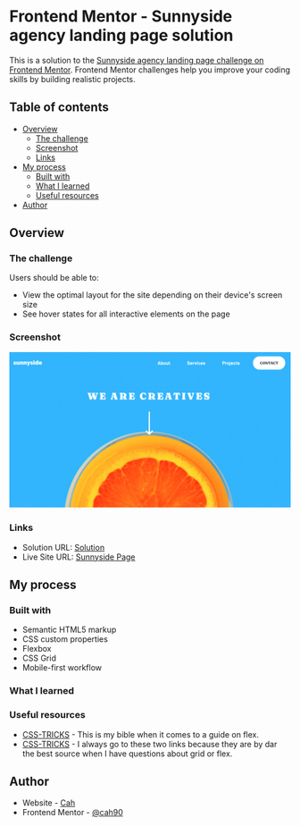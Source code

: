 # Frontend Mentor - Sunnyside agency landing page solution

This is a solution to the [Sunnyside agency landing page challenge on Frontend Mentor](https://www.frontendmentor.io/challenges/sunnyside-agency-landing-page-7yVs3B6ef). Frontend Mentor challenges help you improve your coding skills by building realistic projects.

## Table of contents

- [Overview](#overview)
  - [The challenge](#the-challenge)
  - [Screenshot](#screenshot)
  - [Links](#links)
- [My process](#my-process)
  - [Built with](#built-with)
  - [What I learned](#what-i-learned)
  - [Useful resources](#useful-resources)
- [Author](#author)
## Overview

### The challenge

Users should be able to:

- View the optimal layout for the site depending on their device's screen size
- See hover states for all interactive elements on the page

### Screenshot

![](./screenshot.png)

### Links

- Solution URL: [Solution](https://github.com/cah90/sunnyside-agency)
- Live Site URL: [Sunnyside Page](https://cah90.github.io/sunnyside-agency/)

## My process

### Built with

- Semantic HTML5 markup
- CSS custom properties
- Flexbox
- CSS Grid
- Mobile-first workflow

### What I learned


### Useful resources

- [CSS-TRICKS](https://css-tricks.com/snippets/css/a-guide-to-flexbox/) - This is my bible when it comes to a guide on flex.
- [CSS-TRICKS](https://css-tricks.com/snippets/css/complete-guide-grid/) - I always go to these two links because they are by dar the best source when I have questions about grid or flex.

## Author

- Website - [Cah](https://www.cassiabernardo.com)
- Frontend Mentor - [@cah90](https://www.frontendmentor.io/profile/cah90)


